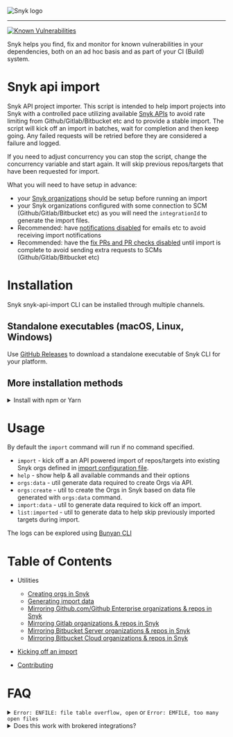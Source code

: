![Snyk logo](https://snyk.io/style/asset/logo/snyk-print.svg)

***

[![Known Vulnerabilities](https://snyk.io/test/github/snyk-tech-services/snyk-api-import/badge.svg)](https://snyk.io/test/github/snyk/snyk-api-import)

Snyk helps you find, fix and monitor for known vulnerabilities in your dependencies, both on an ad hoc basis and as part of your CI (Build) system.

# Snyk api import
Snyk API project importer. This script is intended to help import projects into Snyk with a controlled pace utilizing available [Snyk APIs](https://snyk.docs.apiary.io/) to avoid rate limiting from Github/Gitlab/Bitbucket etc and to provide a stable import. The script will kick off an import in batches, wait for completion and then keep going. Any failed requests will be retried before they are considered a failure and logged.

If you need to adjust concurrency you can stop the script, change the concurrency variable and start again. It will skip previous repos/targets that have been requested for import.

What you will need to have setup in advance:
- your [Snyk organizations](docs/orgs.md) should be setup before running an import
- your Snyk organizations configured with some connection to SCM (Github/Gitlab/Bitbucket etc) as you will need the `integrationId` to generate the import files.
- Recommended: have [notifications disabled](https://snyk.docs.apiary.io/#reference/organizations/notification-settings/set-notification-settings) for emails etc to avoid receiving import notifications
- Recommended: have the [fix PRs and PR checks disabled](https://snyk.docs.apiary.io/#reference/integrations/integration-settings/update) until import is complete to avoid sending extra requests to SCMs (Github/Gitlab/Bitbucket etc)

# Installation
Snyk snyk-api-import CLI can be installed through multiple channels.

## Standalone executables (macOS, Linux, Windows)

Use [GitHub Releases](https://github.com/snyk-tech-services/snyk-api-import/releases) to download a standalone executable of Snyk CLI for your platform.

## More installation methods

<details>
  <summary>Install with npm or Yarn</summary>

### Install with npm or Yarn

[Snyk snyk-api-import CLI is available as an npm package](https://www.npmjs.com/package/snyk-api-import). If you have Node.js installed locally, you can install it by running:

```bash
npm install snyk-api-import@latest -g
```

or if you are using Yarn:

```bash
yarn global add snyk-api-import
```

</details>

# Usage
By default the `import` command will run if no command specified.
- `import` - kick off a an API powered import of repos/targets into existing Snyk orgs defined in [import configuration file](./docs/import.md).
- `help` - show help & all available commands and their options
- `orgs:data` - util generate data required to create Orgs via API.
- `orgs:create` - util to create the Orgs in Snyk based on data file generated with `orgs:data` command.
- `import:data` - util to generate data required to kick off an import.
- `list:imported` - util to generate data to help skip previously imported targets during import.

The logs can be explored using [Bunyan CLI](http://trentm.com/node-bunyan/bunyan.1.html)

# Table of Contents
- Utilities
  - [Creating orgs in Snyk](docs/orgs.md)
  - [Generating import data](docs/import-data.md)
  - [Mirroring Github.com/Github Enterprise organizations & repos in Snyk](docs/mirror-github.md)
  - [Mirroring Gitlab organizations & repos in Snyk](docs/mirror-gitlab.md)
  - [Mirroring Bitbucket Server organizations & repos in Snyk](docs/mirror-bitbucket-server.md)
  - [Mirroring Bitbucket Cloud organizations & repos in Snyk](docs/mirror-bitbucket-cloud.md)

- [Kicking off an import](docs/import.md)
- [Contributing](.github/CONTRIBUTING.md)

# FAQ
<details>
<summary><code>Error: ENFILE: file table overflow, open</code> or <code>Error: EMFILE, too many open files</code></summary>
<br/>
  <p>If you see these errors then you may need to bump <b>ulimit</b> to allow more open file operations. In order to keep the operations more performant tool logs as soon as it is convenient rather than wait until very end of a loop and log a huge data structure. This means depending on number of concurrent imports set the tool may exceed the system default <b>ulimit</b>.</p>
  <p>Some of these resources may help you bump the <b>ulimit</b>:</p>
  <ul>
    <li><a href="https://ss64.com/bash/ulimit.html">ss64.com</a></li>
    <li><a href="https://stackoverflow.com/questions/45004352/error-enfile-file-table-overflow-scandir-while-run-reaction-on-mac">StackOverflow</a></li>
    <li><a href="http://blog.mact.me/2014/10/22/yosemite-upgrade-changes-open-file-limit">blog.mact.me</a></li>
  </ul>
</details>
<details>
<summary>Does this work with brokered integrations?</summary>
<br/>
  <p>
    Yes. because we reuse the existing integration with your SCM (git) repository to perform the imports, the brokered connection will be used when configured.
  </p>
</details>

